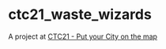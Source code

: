 # ctc21_waste_wizards

A project at [CTC21 - Put your City on the map](https://github.com/CodeTheCity/CTC21)
